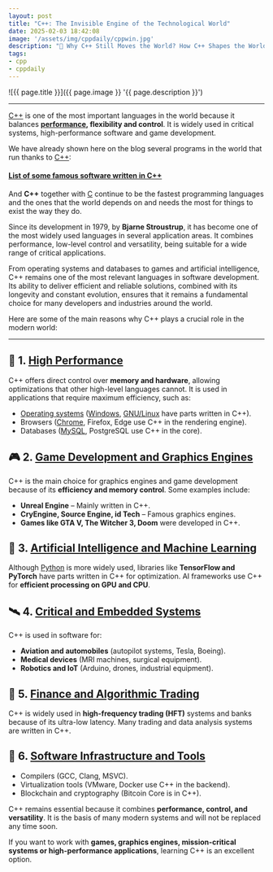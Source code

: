```yaml
---
layout: post
title: "C++: The Invisible Engine of the Technological World"
date: 2025-02-03 18:42:08
image: '/assets/img/cppdaily/cppwin.jpg'
description: "🚀 Why C++ Still Moves the World? How C++ Shapes the World Around Us."
tags:
- cpp
- cppdaily
---
```


![{{ page.title }}]({{ page.image }} '{{ page.description }}')

---

[C++](https://terminalroot.com.br/mylang) is one of the most important languages in the world because it balances **[performance](https://terminalroot.com/the-10-fastest-programming-languages-in-the-world/), flexibility and control**. It is widely used in critical systems, high-performance software and game development.

We have already shown here on the blog several programs in the world that run thanks to [C++](https://terminalroot.com/tags#cpp):
#### [List of some famous software written in C++](https://terminalroot.com/list-of-some-famous-software-written-in-cpp/)

And **C++** together with [C](https://terminalroot.com.br/c) continue to be the fastest programming languages and the ones that the world depends on and needs the most for things to exist the way they do.

Since its development in 1979, by **Bjarne Stroustrup**, it has become one of the most widely used languages in several application areas. It combines performance, low-level control and versatility, being suitable for a wide range of critical applications.

From operating systems and databases to games and artificial intelligence, C++ remains one of the most relevant languages in software development. Its ability to deliver efficient and reliable solutions, combined with its longevity and constant evolution, ensures that it remains a fundamental choice for many developers and industries around the world.

Here are some of the main reasons why C++ plays a crucial role in the modern world:

---

## 🚀 1. [High Performance](https://terminalroot.com/the-10-fastest-programming-languages-in-the-world/)
C++ offers direct control over **memory and hardware**, allowing optimizations that other high-level languages cannot. It is used in applications that require maximum efficiency, such as:
- [Operating systems](https://serenityos.org/) ([Windows](https://terminalroot.com/tags#windows), [GNU/Linux](https://terminalroot.com/tags#gnulinux) have parts written in C++).
- Browsers ([Chrome](https://terminalroot.com/tags#chrome), Firefox, Edge use C++ in the rendering engine).
- Databases ([MySQL](https://terminalroot.com/tags#mysql), PostgreSQL use C++ in the core).

## 🎮 2. [Game Development and Graphics Engines](https://terminalroot.com.br/games)
C++ is the main choice for graphics engines and game development because of its **efficiency and memory control**. Some examples include:
- **Unreal Engine** – Mainly written in C++.
- **CryEngine, Source Engine, id Tech** – Famous graphics engines.
- **Games like GTA V, The Witcher 3, Doom** were developed in C++.

## 🤖 3. [Artificial Intelligence and Machine Learning](https://terminalroot.com.br/2021/03/8-ferramentas-para-processamento-de-linguagem-natural-em-cpp.html)
Although [Python](https://terminalroot.com/tags#python) is more widely used, libraries like **TensorFlow and PyTorch** have parts written in C++ for optimization. AI frameworks use C++ for **efficient processing on GPU and CPU**.

## 🛰 4. [Critical and Embedded Systems](https://terminalroot.com.br/2024/04/10-livros-sobre-sistemas-embarcados-que-vale-a-pena-voce-ler.html)
C++ is used in software for:
- **Aviation and automobiles** (autopilot systems, Tesla, Boeing).
- **Medical devices** (MRI machines, surgical equipment).
- **Robotics and IoT** (Arduino, drones, industrial equipment).

## 🏦 5. [Finance and Algorithmic Trading](https://terminalroot.com/i-created-a-c-financial-management-program-for-linux-and-windows/)
C++ is widely used in **high-frequency trading (HFT)** systems and banks because of its ultra-low latency. Many trading and data analysis systems are written in C++.

## 🔄 6. [Software Infrastructure and Tools](https://terminalroot.com/i-created-my-own-programming-language-with-cpp/)
- Compilers (GCC, Clang, MSVC).
- Virtualization tools (VMware, Docker use C++ in the backend).
- Blockchain and cryptography (Bitcoin Core is in C++).

C++ remains essential because it combines **performance, control, and versatility**. It is the basis of many modern systems and will not be replaced any time soon.

If you want to work with **games, graphics engines, mission-critical systems or high-performance applications**, learning C++ is an excellent option.


